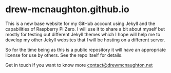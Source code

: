 # drew-mcnaughton.github.io

This is a new base website for my GitHub account using Jekyll and 
the capabilities of Raspberry Pi Zero. I will use it to share a bit
about myself but mostly for testing out different Jekyll themes which
I hope will help me to develop my other Jekyll websites that I will
be hosting on a different server.

So for the time being as this is a public repository it will have an
appropriate license for use by others. See the repo itself for details.

Get in touch if you want to know more
contact@drewmcnaughton.net
